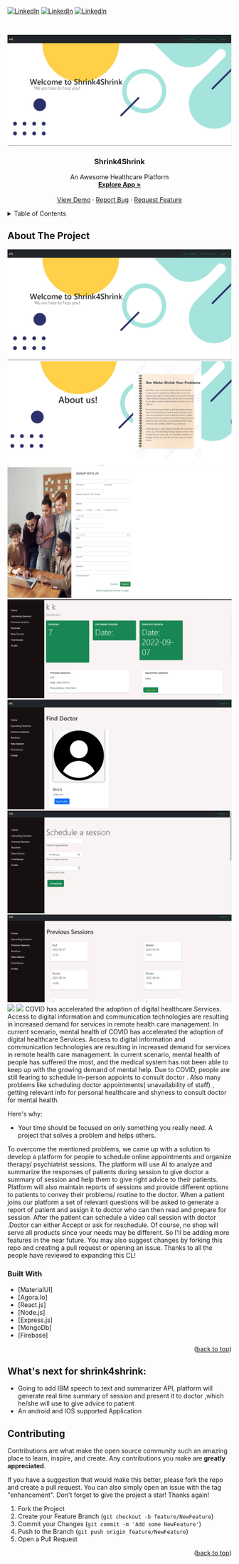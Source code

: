 <div id="top"></div>
<!--
*** Thanks for checking out my Project. If you have a suggestion
*** that would make this better, please fork the repo and create a pull request
*** or simply open an issue with the tag "enhancement".
*** Don't forget to give the project a star!
*** Thanks again! Now go create something AMAZING! :D
-->



<!-- PROJECT SHIELDS -->

[![LinkedIn][linkedin-shield]](https://www.linkedin.com/in/kaustubh-mogha-6b7342192/)
[![LinkedIn][linkedin-shield]](https://www.linkedin.com/in/mittalavi/)
[![LinkedIn][linkedin-shield]](https://www.linkedin.com/in/jaykakkar31/)



<!-- PROJECT LOGO -->
<br />
<div align="center">
  
![](screenshots/1.png)
 

  <h3 align="center">Shrink4Shrink</h3>

  <p align="center">
  
   An Awesome Healthcare Platform
    <br />
    <a href="https://veersahack.netlify.app/"><strong>Explore App »</strong></a>
    <br />
    <br />
    <a href="">View Demo</a>
    ·
    <a href="https://github.com/KaustubhMogha11/veersahack_server/issues">Report Bug</a>
    ·
    <a href="https://github.com/mittalavi/VeersaHackathon/pulls">Request Feature</a>
  </p>
</div>



<!-- TABLE OF CONTENTS -->
<details>
  <summary>Table of Contents</summary>
  <ol>
    <li>HomePage</li>
    <li>Login/Logout</li>
    <li>Sign Up</li>
    <li>Upcoming Sessions</li>
    <li>Previous Sessions</li>
    <li>Routines</li>
    <li>New Sessions</li>
    <li>Find Doctor</li>
    <li>User/Doctor Profile</li>
     <li>Join Meeting</li>
  </ol>
</details>



<!-- ABOUT THE PROJECT -->
## About The Project
![](screenshots/1.png)
![](screenshots/2.png)
![](screenshots/3.png)
![](screenshots/4.png)
![](screenshots/5.png)
![](screenshots/6.png)
![](screenshots/7.png)
![](screenshots/8.png)
![](screenshots/10.png)
COVID has accelerated the adoption of digital healthcare Services. Access to digital information and communication technologies are resulting in increased demand for services in remote health care management. 
In current scenario, mental health of COVID has accelerated the adoption of digital healthcare Services. Access to digital information and communication technologies are resulting in increased demand for services in remote health care management. 
In current scenario, mental health of people has suffered the most, and the medical system has not been able to keep up with the growing demand of mental help. 
Due to COVID, people are still fearing to schedule in-person appoints to consult doctor .
Also many problems like scheduling doctor appointments( unavailability of staff) , getting relevant info for personal healthcare and shyness to consult doctor for mental health. 

Here's why:
* Your time should be focused on only something you really need. A project that solves a problem and helps others.


To overcome the mentioned problems, we came up with a solution to develop a platform for people to schedule online appointments and organize therapy/ psychiatrist sessions.
The platform will use AI to analyze and summarize  the responses of patients during session to give doctor a summary of session and help them to give right advice to their patients.
Platform will also maintain reports of sessions and provide different options to patients to convey their problems/ routine to the doctor.
When a patient joins our platform a set of relevant questions will be asked to generate a report of patient and assign it to doctor who can then read and prepare for session. After the patient can schedule a video call session with doctor .Doctor can either Accept or ask for reschedule. Of course, no shop will serve all products since your needs may be different. So I'll be adding more features in the near future. You may also suggest changes by forking this repo and creating a pull request or opening an issue. Thanks to all the people have reviewed to expanding this CL!



### Built With


* [MaterialUI]
* [Agora.Io]
* [React.js]
* [Node.js]
* [Express.js]
* [MongoDb]
* [Firebase]

<p align="right">(<a href="#top">back to top</a>)</p>


## What's next for shrink4shrink: 
-  Going to add IBM speech to text and summarizer API, platform will generate real time summary of session and present it to doctor ,which he/she will use to give advice to patient
- An android and IOS supported Application


<!-- ROADMAP -->

## Contributing

Contributions are what make the open source community such an amazing place to learn, inspire, and create. Any contributions you make are **greatly appreciated**.

If you have a suggestion that would make this better, please fork the repo and create a pull request. You can also simply open an issue with the tag "enhancement".
Don't forget to give the project a star! Thanks again!

1. Fork the Project
2. Create your Feature Branch (`git checkout -b feature/NewFeature`)
3. Commit your Changes (`git commit -m 'Add some NewFeature'`)
4. Push to the Branch (`git push origin feature/NewFeature`)
5. Open a Pull Request

<p align="right">(<a href="#top">back to top</a>)</p>



<!-- LICENSE -->







<!-- MARKDOWN LINKS & IMAGES -->


[linkedin-shield]: https://img.shields.io/badge/-LinkedIn-black.svg?style=for-the-badge&logo=linkedin&colorB=555


